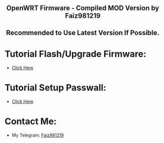<h2 align="center">
OpenWRT Firmware - Compiled MOD Version by Faiz981219</h2>
<h2 align="center">
Recommended to Use Latest Version If Possible.
</h2>

# Tutorial Flash/Upgrade Firmware:
* <a href="https://t.me/mssvpn_cfw/4">Click Here</a><p></p>

# Tutorial Setup Passwall:
* <a href="https://telegra.ph/Cara-Setup-Pass-Wall---OpenWRT-21023-08-31">Click Here</a><p></p>

# Contact Me:
* My Telegram: <a href="http://t.me/xthusiapa">Faiz981219</a><p></p>
